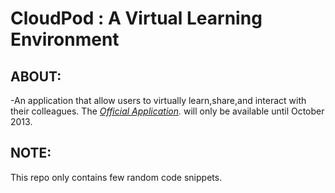 CloudPod : A Virtual Learning Environment
=========================================

ABOUT:
-------
-An application that allow users to virtually learn,share,and interact with their colleagues.
The *[Official Application](http://cloud-pod.net).* will only be available until October 2013.

NOTE: 
-------
This repo only contains few random code snippets.

